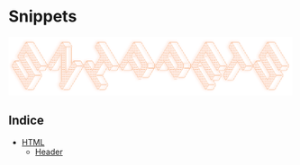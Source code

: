 # Snippets

[![banner](/_/assets/images/banners/snippets.png)](#)

## Indice

- [HTML](./HTML/)
    * [Header](./HTML/Header)
